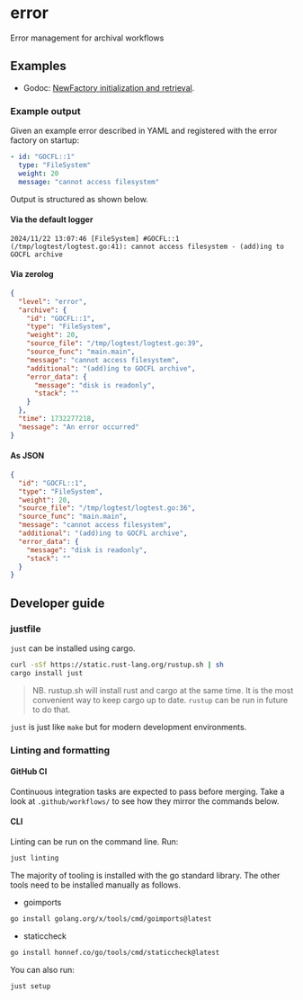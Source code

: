 # error

Error management for archival workflows

## Examples

* Godoc: [NewFactory initialization and retrieval][docs-1].

[docs-1]: https://pkg.go.dev/github.com/ocfl-archive/error/pkg/error#NewFactory

### Example output

Given an example error described in YAML and registered with the error factory
on startup:

```yaml
- id: "GOCFL::1"
  type: "FileSystem"
  weight: 20
  message: "cannot access filesystem"
```

Output is structured as shown below.

#### Via the default logger

<!--markdownlint-disable-->

```log
2024/11/22 13:07:46 [FileSystem] #GOCFL::1 (/tmp/logtest/logtest.go:41): cannot access filesystem - (add)ing to GOCFL archive
```

<!--markdownlint-enable-->

#### Via zerolog

```json
{
  "level": "error",
  "archive": {
    "id": "GOCFL::1",
    "type": "FileSystem",
    "weight": 20,
    "source_file": "/tmp/logtest/logtest.go:39",
    "source_func": "main.main",
    "message": "cannot access filesystem",
    "additional": "(add)ing to GOCFL archive",
    "error_data": {
      "message": "disk is readonly",
      "stack": ""
    }
  },
  "time": 1732277218,
  "message": "An error occurred"
}
```

#### As JSON

```json
{
  "id": "GOCFL::1",
  "type": "FileSystem",
  "weight": 20,
  "source_file": "/tmp/logtest/logtest.go:36",
  "source_func": "main.main",
  "message": "cannot access filesystem",
  "additional": "(add)ing to GOCFL archive",
  "error_data": {
    "message": "disk is readonly",
    "stack": ""
  }
}
```

## Developer guide

### justfile

`just` can be installed using cargo.

```sh
curl -sSf https://static.rust-lang.org/rustup.sh | sh
cargo install just
```

> NB. rustup.sh will install rust and cargo at the same time. It is the most
convenient way to keep cargo up to date. `rustup` can be run in future to do
that.

`just` is just like `make` but for modern development environments.

### Linting and formatting

#### GitHub CI

Continuous integration tasks are expected to pass before merging. Take a look
at `.github/workflows/` to see how they mirror the commands below.

#### CLI

Linting can be run on the command line. Run:

```sh
just linting
```

The majority of tooling is installed with the go standard library. The other
tools need to be installed manually as follows.

* goimports

```sh
go install golang.org/x/tools/cmd/goimports@latest
```

* staticcheck

```sh
go install honnef.co/go/tools/cmd/staticcheck@latest
```

You can also run:

```sh
just setup
```
